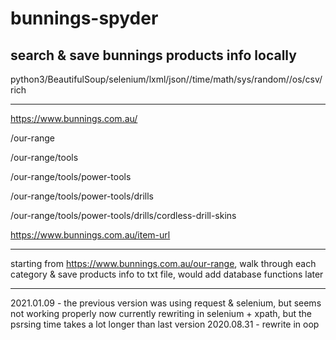 # bunnings-spyder
search & save bunnings products info locally
--------------------------------------------------------

python3/BeautifulSoup/selenium/lxml/json//time/math/sys/random//os/csv/rich

--------------------------------------------------------
https://www.bunnings.com.au/

/our-range

/our-range/tools

/our-range/tools/power-tools

/our-range/tools/power-tools/drills

/our-range/tools/power-tools/drills/cordless-drill-skins

https://www.bunnings.com.au/item-url

--------------------------------------------------------

starting from https://www.bunnings.com.au/our-range, walk through each category & save products info to txt file, would add database functions later

---------------------------------------------------------
2021.01.09  - the previous version was using request & selenium, but seems not working properly now
              currently rewriting in selenium + xpath, but the psrsing time takes a lot longer than last version
2020.08.31  - rewrite in oop
